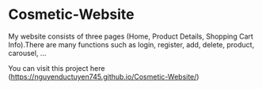 # Cosmetic-Website
My website consists of three pages (Home, Product Details, Shopping Cart Info).There are many functions such as login, register, add, delete, product, carousel, ...

You can visit this project here (https://nguyenductuyen745.github.io/Cosmetic-Website/)
